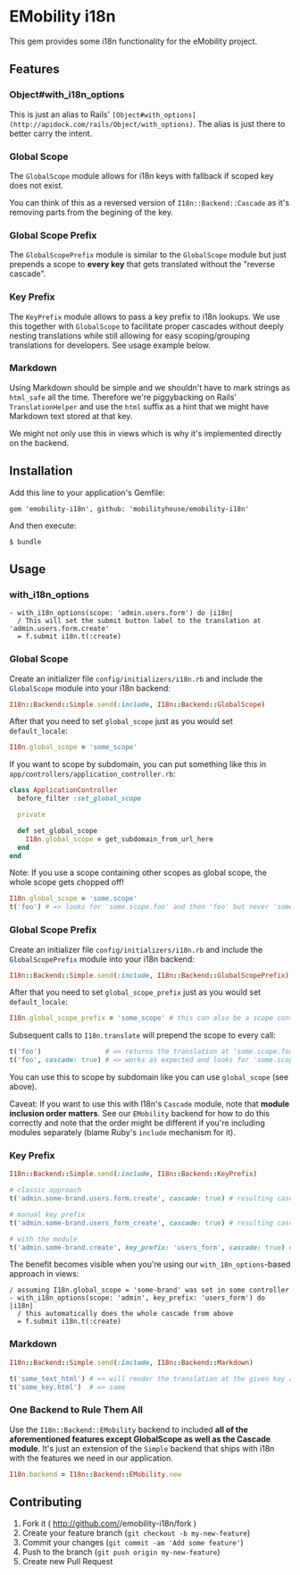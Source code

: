# EMobility i18n

This gem provides some i18n functionality for the eMobility project.

## Features

### Object#with_i18n_options

This is just an alias to Rails' `[Object#with_options](http://apidock.com/rails/Object/with_options)`. The alias is just there to better carry the intent.

### Global Scope

The `GlobalScope` module allows for i18n keys with fallback if scoped key does not exist.

You can think of this as a reversed version of `I18n::Backend::Cascade` as it's removing parts from the begining of the key.

### Global Scope Prefix

The `GlobalScopePrefix` module is similar to the `GlobalScope` module but just prepends a scope to **every key** that gets translated without the "reverse cascade".

### Key Prefix

The `KeyPrefix` module allows to pass a key prefix to i18n lookups. We use this together with `GlobalScope` to facilitate proper cascades without deeply nesting translations while still allowing for easy scoping/grouping translations for developers. See usage example below.

### Markdown

Using Markdown should be simple and we shouldn't have to mark strings as `html_safe` all the time. Therefore we're piggybacking on Rails' `TranslationHelper` and use the `html` suffix as a hint that we might have Markdown text stored at that key.

We might not only use this in views which is why it's implemented directly on the backend.

## Installation

Add this line to your application's Gemfile:

    gem 'emobility-i18n', github: 'mobilityhouse/emobility-i18n'

And then execute:

    $ bundle

## Usage

### with_i18n_options

``` slim
- with_i18n_options(scope: 'admin.users.form') do |i18n|
  / This will set the submit button label to the translation at 'admin.users.form.create'
  = f.submit i18n.t(:create)
```

### Global Scope

Create an initializer file `config/initializers/i18n.rb` and include the `GlobalScope` module into your i18n backend:

``` ruby
I18n::Backend::Simple.send(:include, I18n::Backend::GlobalScope)
```

After that you need to set `global_scope` just as you would set `default_locale`:
 
``` ruby
I18n.global_scope = 'some_scope'
```
    
If you want to scope by subdomain, you can put something like this in `app/controllers/application_controller.rb`:

``` ruby
class ApplicationController
  before_filter :set_global_scope

  private

  def set_global_scope
    I18n.global_scope = get_subdomain_from_url_here
  end
end
```

Note: If you use a scope containing other scopes as global scope, the whole scope gets chopped off!

``` ruby
I18n.global_scope = 'some.scope'
t('foo') # => looks for 'some.scope.foo' and then 'foo' but never 'some.foo'
```

### Global Scope Prefix

Create an initializer file `config/initializers/i18n.rb` and include the `GlobalScopePrefix` module into your i18n backend:

``` ruby
I18n::Backend::Simple.send(:include, I18n::Backend::GlobalScopePrefix)
```

After that you need to set `global_scope_prefix` just as you would set `default_locale`:

``` ruby
I18n.global_scope_prefix = 'some_scope' # this can also be a scope containing scopes, e.g. "some.scope"
```

Subsequent calls to `I18n.translate` will prepend the scope to every call:

``` ruby
t('foo')                # => returns the translation at 'some.scope.foo'
t('foo', cascade: true) # => works as expected and looks for 'some.scope.foo', 'some.foo' and 'foo' (in that order)
```

You can use this to scope by subdomain like you can use `global_scope` (see above).

Caveat: If you want to use this with I18n's `Cascade` module, note that **module inclusion order matters**. See our `EMobility` backend for how to do this correctly and note that the order might be different if you're including modules separately (blame Ruby's `include` mechanism for it).

### Key Prefix

``` ruby
I18n::Backend::Simple.send(:include, I18n::Backend::KeyPrefix)

# classic approach
t('admin.some-brand.users.form.create', cascade: true) # resulting cascade: admin.some-brand.users.form.create, admin.some-brand.users.create, admin.some-brand.create, admin.create, create

# manual key prefix
t('admin.some-brand.users_form_create', cascade: true) # resulting cascade: admin.some-brand.users_form_create, admin.users_form_create, users_form_create

# with the module
t('admin.some-brand.create', key_prefix: 'users_form', cascade: true) # resulting cascade: same as above
```

The benefit becomes visible when you're using our `with_18n_options`-based approach in views:

``` slim
/ assuming I18n.global_scope = 'some-brand' was set in some controller
- with_i18n_options(scope: 'admin', key_prefix: 'users_form') do |i18n|
  / this automatically does the whole cascade from above
  = f.submit i18n.t(:create)
```

### Markdown

``` ruby
I18n::Backend::Simple.send(:include, I18n::Backend::Markdown)

t('some_text_html') # => will render the translation at the given key as Markdown
t('some_key.html')  # => same
```

### One Backend to Rule Them All

Use the `I18n::Backend::EMobility` backend to included **all of the aforementioned features except GlobalScope as well as the Cascade module**. It's just an extension of the `Simple` backend that ships with i18n with the features we need in our application.

``` ruby
I18n.backend = I18n::Backend::EMobility.new
```

## Contributing

1. Fork it ( http://github.com/<my-github-username>/emobility-i18n/fork )
2. Create your feature branch (`git checkout -b my-new-feature`)
3. Commit your changes (`git commit -am 'Add some feature'`)
4. Push to the branch (`git push origin my-new-feature`)
5. Create new Pull Request

